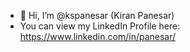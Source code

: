 - 👋 Hi, I’m @kspanesar (Kiran Panesar)
- You can view my LinkedIn Profile here: https://www.linkedin.com/in/panesar/

<!---
kspanesar/kspanesar is a ✨ special ✨ repository because its `README.md` (this file) appears on your GitHub profile.
You can click the Preview link to take a look at your changes.
--->
